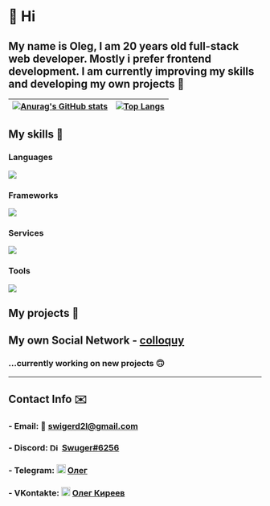 # 👋 Hi

## My name is Oleg, I am 20 years old full-stack web developer. Mostly i prefer frontend development. I am currently improving my skills and developing my own projects 💪

| [![Anurag's GitHub stats](https://github-readme-stats.vercel.app/api?username=Swuger&theme=radical)](https://github.com/anuraghazra/github-readme-stats) | [![Top Langs](https://github-readme-stats.vercel.app/api/top-langs/?username=Swuger)](https://github.com/anuraghazra/github-readme-stats) |
| -------------------------------------------------------------------------------------------------------------------------------------------------------- | ----------------------------------------------------------------------------------------------------------------------------------------- |

## My skills 🔨

### Languages

![](https://skillicons.dev/icons?i=html,css,scss,js,ts,php)

### Frameworks

![](https://skillicons.dev/icons?i=react,nextjs,nestjs,express)

### Services

![](https://skillicons.dev/icons?i=mongodb,mysql,postgresql,docker)

### Tools

![](https://skillicons.dev/icons?i=vscode,nodejs,webpack,gulp,git)

## My projects 💼

## My own Social Network - [colloquy](https://github.com/Swuger/colloquy)

### ...currently working on new projects 🙃

---

## Contact Info ✉️

### - Email: 📧 [swigerd2l@gmail.com](mailto:swigerd2l@gmail.com)

### - Discord: <img src="https://assets-global.website-files.com/6257adef93867e50d84d30e2/636e0a6a49cf127bf92de1e2_icon_clyde_blurple_RGB.png" alt="Discord" width="20" height="15"> [Swuger#6256](https://discordapp.com/users/306430484387201024)

### - Telegram: <img src="https://upload.wikimedia.org/wikipedia/commons/thumb/8/82/Telegram_logo.svg/2048px-Telegram_logo.svg.png" alt="Telegram" width="18" height="18"> [Олег](https://t.me/swugerd)

### - VKontakte: <img src="https://upload.wikimedia.org/wikipedia/commons/thumb/f/f3/VK_Compact_Logo_%282021-present%29.svg/2048px-VK_Compact_Logo_%282021-present%29.svg.png" alt="VKontakte" width="18" height="18"> [Олег Киреев](https://vk.com/swugerd)
